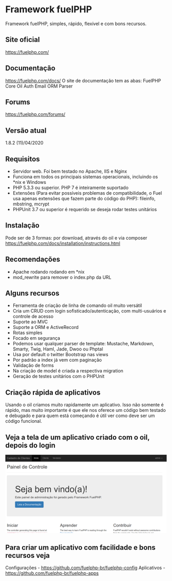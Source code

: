 # Framework fuelPHP

Framework fuelPHP, simples, rápido, flexível e com bons recursos.

## Site oficial
https://fuelphp.com/

## Documentação
https://fuelphp.com/docs/
O site de documentação tem as abas: FuelPHP Core Oil Auth Email ORM Parser

## Forums
https://fuelphp.com/forums/

## Versão atual 
1.8.2 (11)/04/2020

## Requisitos
- Servidor web. Foi bem testado no Apache, IIS e Nginx
- Funciona em todos os principais sistemas operacionais, incluindo os *nix e Windows
- PHP 5.3.3 ou superior. PHP 7 é inteiramente suportado
- Extensões (Para evitar possíveis problemas de compatibilidade, o Fuel usa apenas extensões que fazem parte do código do PHP): fileinfo, mbstring, mcrypt
- PHPUnit 3.7 ou superior é requerido se deseja rodar testes unitários

## Instalação
Pode ser de 3 formas: por download, através do oil e via composer
https://fuelphp.com/docs/installation/instructions.html

## Recomendações
- Apache rodando rodando em *nix
- mod_rewrite para remover o index.php da URL

## Alguns recursos

- Ferramenta de criação de linha de comando oil muito versátil
- Cria um CRUD com login sofisticado/autenticação, com multi-usuários e controle de acesso
- Suporte ao MVC
- Suporte a ORM e ActiveRecord
- Rotas simples
- Focado em segurança
- Podemos usar qualquer parser de template: Mustache, Markdown, Smarty, Twig, Haml, Jade, Dwoo ou Phptal
- Usa por default o twitter Bootstrap nas views
- Por padrão a index já vem com paginação
- Validação de forms
- Na criação de model é criada a respectiva migration
- Geração de testes unitários com o PHPUnit

## Criação rápida de aplicativos
Usando o oil criamos muito rapidamente um aplicativo. Isso não somente é rápido, mas muito importante é que ele nos oferece um código bem testado e debugado e para quem está começando é útil ver como deve ser um código funcional.

## Veja a tela de um aplicativo criado com o oil, depois do login
![](https://github.com/fuelphp-br/fuelphp-apps/blob/master/fueltelainicial.png)

## Para criar um aplicativo com facilidade  e bons recursos veja

Configurações - https://github.com/fuelphp-br/fuelphp-config
Aplicativos - https://github.com/fuelphp-br/fuelphp-apps
